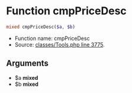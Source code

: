 Function cmpPriceDesc
===========================





```php
mixed cmpPriceDesc($a, $b)
```

* Function name: cmpPriceDesc
* Source: [classes/Tools.php line 3775](https://github.com/PrestaShop/PrestaShop/blob/1.6.1.2/classes/Tools.php#L3775).

Arguments
---------

* $a **mixed**
* $b **mixed**


